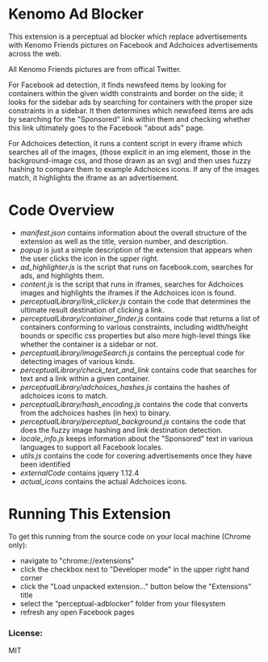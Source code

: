 # Kenomo Ad Blocker

This extension is a perceptual ad blocker which replace advertisements with Kenomo Friends pictures on
Facebook and Adchoices advertisements across the web.

All Kenomo Friends pictures are from offical Twitter.

For Facebook ad detection, it finds newsfeed items by looking for containers within the given width constraints and border on the side; it looks for the sidebar ads by searching for containers with the proper size constraints in a sidebar. It then determines which newsfeed items are ads by searching for the "Sponsored" link within them and checking whether this link ultimately goes to the Facebook "about ads" page.

For Adchoices detection, it runs a content script in every iframe which searches all of the images,
(those explicit in an img element, those in the background-image css, and
those drawn as an svg) and then uses fuzzy hashing to compare them to example
Adchoices icons. If any of the images match, it highlights the iframe as
an advertisement.

# Code Overview

- *manifest.json* contains information about the overall structure of the extension as well as the title, version number, and description.
- *popup* is just a simple description of the extension that appears when the user clicks the icon in the upper right.
- *ad_highlighter.js* is the script that runs on facebook.com, searches for ads, and highlights them.
- *content.js* is the script that runs in iframes, searches for Adchoices images
and highlights the iframes if the Adchoices icon is found.
- *perceptualLibrary/link_clicker.js* contain the code that determines the ultimate result destination of clicking a link.
- *perceptualLibrary/container_finder.js* contains code that returns a list of containers conforming to various constraints, including width/height bounds or specific css properties but also more high-level things like whether the container is a sidebar or not.
- *perceptualLibrary/imageSearch.js* contains the perceptual code for detecting images of various kinds.
- *perceptualLibrary/check_text_and_link* contains code that searches for text and a link within a given container.
- *perceptualLibrary/adchoices_hashes.js* contains the hashes of adchoices icons to match.
- *perceptualLibrary/hash_encoding.js* contains the code that converts from the adchoices hashes (in hex) to binary.
- *perceptualLibrary/perceptual_background.js* contains the code that does the fuzzy image hashing and link destination detection.
- *locale_info.js* keeps information about the "Sponsored" text in various languages to support all Facebook locales.
- *utils.js* contains the code for covering advertisements once they have been identified
- *externalCode* contains jquery 1.12.4
- *actual_icons* contains the actual Adchoices icons.

# Running This Extension

To get this running from the source code on your local machine (Chrome only):

- navigate to "chrome://extensions"
- click the checkbox next to "Developer mode" in the upper right hand corner
- click the "Load unpacked extension..." button below the "Extensions" title
- select the “perceptual-adblocker” folder from your filesystem
- refresh any open Facebook pages


### License:
MIT
